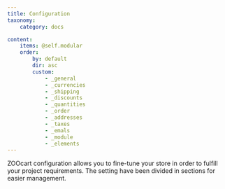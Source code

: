 ```yaml
---
title: Configuration
taxonomy:
    category: docs

content:
    items: @self.modular
    order:
        by: default
        dir: asc
        custom:
            - _general
            - _currencies
            - _shipping
            - _discounts
            - _quantities
            - _order
            - _addresses
            - _taxes
            - _emals
            - _module
            - _elements
---
```


ZOOcart configuration allows you to fine-tune your store in order to fulfill your project requirements. The setting have been divided in sections for easier management.
